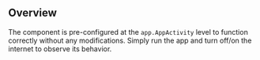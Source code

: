 ## Overview

The component is pre-configured at the `app.AppActivity` level to function correctly without any modifications. Simply run the app and turn off/on the internet to observe its behavior.